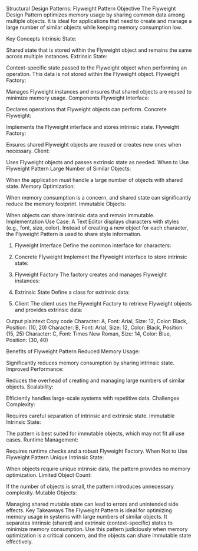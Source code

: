 Structural Design Patterns: Flyweight Pattern
Objective
The Flyweight Design Pattern optimizes memory usage by sharing common data among multiple objects. It is ideal for applications that need to create and manage a large number of similar objects while keeping memory consumption low.

Key Concepts
Intrinsic State:

Shared state that is stored within the Flyweight object and remains the same across multiple instances.
Extrinsic State:

Context-specific state passed to the Flyweight object when performing an operation. This data is not stored within the Flyweight object.
Flyweight Factory:

Manages Flyweight instances and ensures that shared objects are reused to minimize memory usage.
Components
Flyweight Interface:

Declares operations that Flyweight objects can perform.
Concrete Flyweight:

Implements the Flyweight interface and stores intrinsic state.
Flyweight Factory:

Ensures shared Flyweight objects are reused or creates new ones when necessary.
Client:

Uses Flyweight objects and passes extrinsic state as needed.
When to Use Flyweight Pattern
Large Number of Similar Objects:

When the application must handle a large number of objects with shared state.
Memory Optimization:

When memory consumption is a concern, and shared state can significantly reduce the memory footprint.
Immutable Objects:

When objects can share intrinsic data and remain immutable.
Implementation
Use Case:
A Text Editor displays characters with styles (e.g., font, size, color). Instead of creating a new object for each character, the Flyweight Pattern is used to share style information.

1. Flyweight Interface
Define the common interface for characters:

2. Concrete Flyweight
Implement the Flyweight interface to store intrinsic state:

3. Flyweight Factory
The factory creates and manages Flyweight instances:

4. Extrinsic State
Define a class for extrinsic data:

5. Client
The client uses the Flyweight Factory to retrieve Flyweight objects and provides extrinsic data:

Output
plaintext
Copy code
Character: A, Font: Arial, Size: 12, Color: Black, Position: (10, 20)
Character: B, Font: Arial, Size: 12, Color: Black, Position: (15, 25)
Character: C, Font: Times New Roman, Size: 14, Color: Blue, Position: (30, 40)


Benefits of Flyweight Pattern
Reduced Memory Usage:

Significantly reduces memory consumption by sharing intrinsic state.
Improved Performance:

Reduces the overhead of creating and managing large numbers of similar objects.
Scalability:

Efficiently handles large-scale systems with repetitive data.
Challenges
Complexity:

Requires careful separation of intrinsic and extrinsic state.
Immutable Intrinsic State:

The pattern is best suited for immutable objects, which may not fit all use cases.
Runtime Management:

Requires runtime checks and a robust Flyweight Factory.
When Not to Use Flyweight Pattern
Unique Intrinsic State:

When objects require unique intrinsic data, the pattern provides no memory optimization.
Limited Object Count:

If the number of objects is small, the pattern introduces unnecessary complexity.
Mutable Objects:

Managing shared mutable state can lead to errors and unintended side effects.
Key Takeaways
The Flyweight Pattern is ideal for optimizing memory usage in systems with large numbers of similar objects.
It separates intrinsic (shared) and extrinsic (context-specific) states to minimize memory consumption.
Use this pattern judiciously when memory optimization is a critical concern, and the objects can share immutable state effectively.

